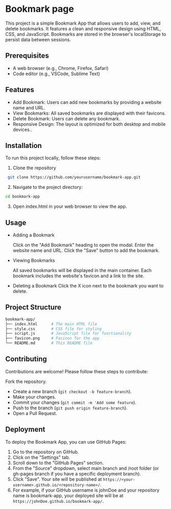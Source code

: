 
# Bookmark page

This project is a simple Bookmark App that allows users to add, view, and delete bookmarks. It features a clean and responsive design using HTML, CSS, and JavaScript. Bookmarks are stored in the browser's localStorage to persist data between sessions.


## Prerequisites
- A web browser (e.g., Chrome, Firefox, Safari)
- Code editor (e.g., VSCode, Sublime Text)
## Features

- Add Bookmark: Users can add new bookmarks by providing a website name and URL.
- View Bookmarks: All saved bookmarks are displayed with their favicons.
- Delete Bookmark: Users can delete any bookmark.
- Responsive Design: The layout is optimized for both desktop and mobile devices..



## Installation

To run this project locally, follow these steps:

1. Clone the repository

```bash
 git clone https://github.com/yourusername/bookmark-app.git
```
2. Navigate to the project directory:
```bash
cd bookmark-app
```
3. Open index.html in your web browser to view the app.
## Usage

- Adding a Bookmark

   Click on the "Add Bookmark" heading to open the modal.
   Enter the website name and URL.
   Click the "Save" button to add the bookmark.
   
- Viewing Bookmarks

  All saved bookmarks will be displayed in the main container.
  Each bookmark includes the website's favicon and a link to the site.

- Deleting a Bookmark
  Click the X icon next to the bookmark you want to delete.


## Project Structure

```bash
bookmark-app/
├── index.html      # The main HTML file
├── style.css       # CSS file for styling
├── script.js       # JavaScript file for functionality
├── favicon.png     # Favicon for the app
└── README.md       # This README file
```
## Contributing

Contributions are welcome! Please follow these steps to contribute:

Fork the repository.

- Create a new branch (`git checkout -b feature-branch`).
- Make your changes.
- Commit your changes (`git commit -m 'Add some feature`).
- Push to the branch (`git push origin feature-branch`).
- Open a Pull Request.


## Deployment

To deploy the Bookmark App, you can use GitHub Pages:

1. Go to the repository on GitHub.
2. Click on the "Settings" tab.
3. Scroll down to the "GitHub Pages" section.
4. From the "Source" dropdown, select main branch and /root folder (or gh-pages branch if you have a specific deployment branch).
5. Click "Save". Your site will be published at `https://<your-username>.github.io/<repository-name>/`.
6. For example, if your GitHub username is johnDoe and your repository name is bookmark-app, your deployed site will be at `https://johnDoe.github.io/bookmark-app/`.

